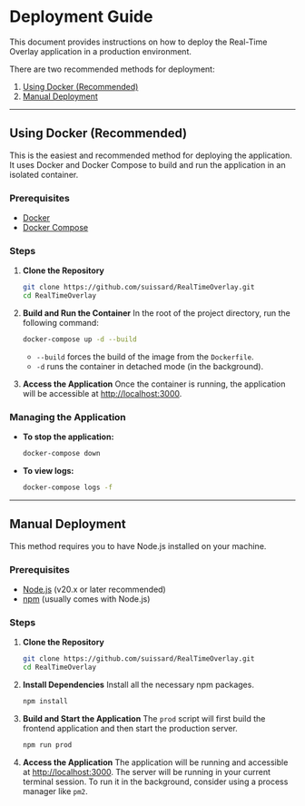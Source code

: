 # Deployment Guide

This document provides instructions on how to deploy the Real-Time Overlay application in a production environment.

There are two recommended methods for deployment:

1.  [Using Docker (Recommended)](#using-docker-recommended)
2.  [Manual Deployment](#manual-deployment)

---

## Using Docker (Recommended)

This is the easiest and recommended method for deploying the application. It uses Docker and Docker Compose to build and run the application in an isolated container.

### Prerequisites

*   [Docker](https://docs.docker.com/get-docker/)
*   [Docker Compose](https://docs.docker.com/compose/install/)

### Steps

1.  **Clone the Repository**
    ```bash
    git clone https://github.com/suissard/RealTimeOverlay.git
    cd RealTimeOverlay
    ```

2.  **Build and Run the Container**
    In the root of the project directory, run the following command:
    ```bash
    docker-compose up -d --build
    ```
    *   `--build` forces the build of the image from the `Dockerfile`.
    *   `-d` runs the container in detached mode (in the background).

3.  **Access the Application**
    Once the container is running, the application will be accessible at [http://localhost:3000](http://localhost:3000).

### Managing the Application

*   **To stop the application:**
    ```bash
    docker-compose down
    ```
*   **To view logs:**
    ```bash
    docker-compose logs -f
    ```

---

## Manual Deployment

This method requires you to have Node.js installed on your machine.

### Prerequisites

*   [Node.js](https://nodejs.org/) (v20.x or later recommended)
*   [npm](https://www.npmjs.com/) (usually comes with Node.js)

### Steps

1.  **Clone the Repository**
    ```bash
    git clone https://github.com/suissard/RealTimeOverlay.git
    cd RealTimeOverlay
    ```

2.  **Install Dependencies**
    Install all the necessary npm packages.
    ```bash
    npm install
    ```

3.  **Build and Start the Application**
    The `prod` script will first build the frontend application and then start the production server.
    ```bash
    npm run prod
    ```

4.  **Access the Application**
    The application will be running and accessible at [http://localhost:3000](http://localhost:3000). The server will be running in your current terminal session. To run it in the background, consider using a process manager like `pm2`.
